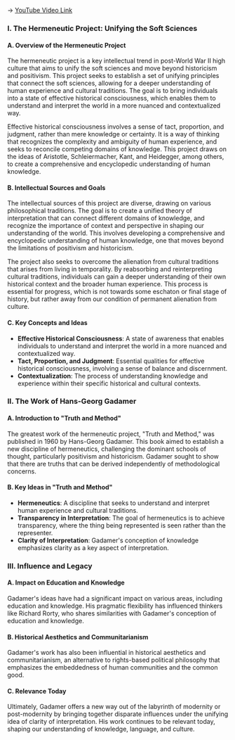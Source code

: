 -> [YouTube Video Link](https://www.youtube.com/watch?v=07DrmAkIoE4&list=PL30RAv-0lkxGh5iMfRmZV8wEVeN50K06X&index=39&pp=iAQB)

### I. The Hermeneutic Project: Unifying the Soft Sciences
#### A. Overview of the Hermeneutic Project

The hermeneutic project is a key intellectual trend in post-World War II high culture that aims to unify the soft sciences and move beyond historicism and positivism. This project seeks to establish a set of unifying principles that connect the soft sciences, allowing for a deeper understanding of human experience and cultural traditions. The goal is to bring individuals into a state of effective historical consciousness, which enables them to understand and interpret the world in a more nuanced and contextualized way.

Effective historical consciousness involves a sense of tact, proportion, and judgment, rather than mere knowledge or certainty. It is a way of thinking that recognizes the complexity and ambiguity of human experience, and seeks to reconcile competing domains of knowledge. This project draws on the ideas of Aristotle, Schleiermacher, Kant, and Heidegger, among others, to create a comprehensive and encyclopedic understanding of human knowledge.

#### B. Intellectual Sources and Goals

The intellectual sources of this project are diverse, drawing on various philosophical traditions. The goal is to create a unified theory of interpretation that can connect different domains of knowledge, and recognize the importance of context and perspective in shaping our understanding of the world. This involves developing a comprehensive and encyclopedic understanding of human knowledge, one that moves beyond the limitations of positivism and historicism.

The project also seeks to overcome the alienation from cultural traditions that arises from living in temporality. By reabsorbing and reinterpreting cultural traditions, individuals can gain a deeper understanding of their own historical context and the broader human experience. This process is essential for progress, which is not towards some eschaton or final stage of history, but rather away from our condition of permanent alienation from culture.

#### C. Key Concepts and Ideas

* **Effective Historical Consciousness**: A state of awareness that enables individuals to understand and interpret the world in a more nuanced and contextualized way.
* **Tact, Proportion, and Judgment**: Essential qualities for effective historical consciousness, involving a sense of balance and discernment.
* **Contextualization**: The process of understanding knowledge and experience within their specific historical and cultural contexts.

### II. The Work of Hans-Georg Gadamer
#### A. Introduction to "Truth and Method"

The greatest work of the hermeneutic project, "Truth and Method," was published in 1960 by Hans-Georg Gadamer. This book aimed to establish a new discipline of hermeneutics, challenging the dominant schools of thought, particularly positivism and historicism. Gadamer sought to show that there are truths that can be derived independently of methodological concerns.

#### B. Key Ideas in "Truth and Method"

* **Hermeneutics**: A discipline that seeks to understand and interpret human experience and cultural traditions.
* **Transparency in Interpretation**: The goal of hermeneutics is to achieve transparency, where the thing being represented is seen rather than the representer.
* **Clarity of Interpretation**: Gadamer's conception of knowledge emphasizes clarity as a key aspect of interpretation.

### III. Influence and Legacy
#### A. Impact on Education and Knowledge

Gadamer's ideas have had a significant impact on various areas, including education and knowledge. His pragmatic flexibility has influenced thinkers like Richard Rorty, who shares similarities with Gadamer's conception of education and knowledge.

#### B. Historical Aesthetics and Communitarianism

Gadamer's work has also been influential in historical aesthetics and communitarianism, an alternative to rights-based political philosophy that emphasizes the embeddedness of human communities and the common good.

#### C. Relevance Today

Ultimately, Gadamer offers a new way out of the labyrinth of modernity or post-modernity by bringing together disparate influences under the unifying idea of clarity of interpretation. His work continues to be relevant today, shaping our understanding of knowledge, language, and culture.